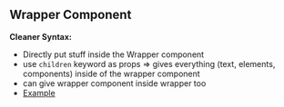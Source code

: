 ## Wrapper Component

**Cleaner Syntax:**
- Directly put stuff inside the Wrapper component
- use `children` keyword as props => gives everything (text, elements, components) inside of the wrapper component
- can give wrapper component inside wrapper too
- [Example](https://github.com/princebansal7/Web-Development-Concepts/blob/main/react-js/10.react-wrapper-component/src/App.jsx)